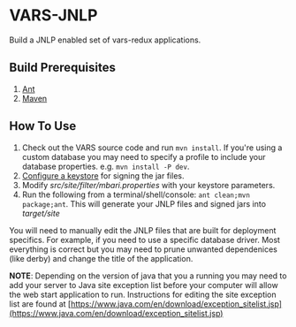 # VARS-JNLP

Build a JNLP enabled set of vars-redux applications.

## Build Prerequisites
1. [Ant](https://ant.apache.org/)
2. [Maven](https://maven.apache.org/)

## How To Use

1. Check out the VARS source code and run `mvn install`. If you're using a custom database you may need to specify a profile to include your database properties. e.g. `mvn install -P dev`.
2. [Configure a keystore](https://weblogs.java.net/blog/2005/05/20/signing-jars-javanet-web-start-applications) for signing the jar files.
3. Modify _src/site/filter/mbari.properties_ with your keystore parameters.
4. Run the following from a terminal/shell/console: `ant clean;mvn package;ant`. This will generate your JNLP files and signed jars into _target/site_

You will need to manually edit the JNLP files that are built for deployment specifics. For example, if you need to use a specific database driver. Most everything is correct but you may need to prune unwanted dependenices (like derby) and change the title of the application.

__NOTE__: Depending on the version of java that you a running you may need to add your server to Java site exception list before your computer will allow the web start application to run. Instructions for editing the site exception list are found at [https://www.java.com/en/download/exception_sitelist.jsp](https://www.java.com/en/download/exception_sitelist.jsp)